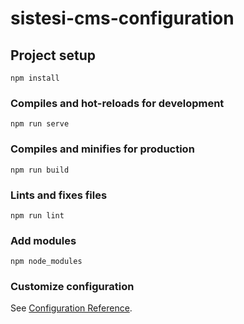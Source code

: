 # sistesi-cms-configuration

## Project setup
```
npm install
```

### Compiles and hot-reloads for development
```
npm run serve
```

### Compiles and minifies for production
```
npm run build
```

### Lints and fixes files
```
npm run lint
```

### Add modules
```
npm node_modules
```

### Customize configuration
See [Configuration Reference](https://cli.vuejs.org/config/).
